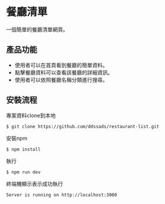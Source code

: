 # 餐廳清單
一個簡單的餐廳清單網頁。

## 產品功能
- 使用者可以在首頁看到餐廳的簡單資料。
- 點擊餐廳資料可以查看該餐廳的詳細資訊。
- 使用者可以依照餐廳名稱分類進行搜尋。

## 安裝流程

專案資料clone到本地

```
$ git clone https://github.com/ddssads/restaurant-list.git

```
安裝npm

```
$ npm install
```

執行

```
$ npm run dev
```

終端機顯示表示成功執行
```
Server is running on http://localhost:3000
```





